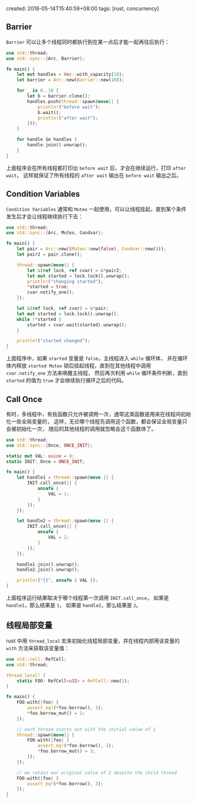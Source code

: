 created: 2018-05-14T15:40:59+08:00
tags: [rust, concurrency]


## Barrier

`Barrier` 可以让多个线程同时都执行到在某一点后才能一起再往后执行：

```rust
use std::thread;
use std::sync::{Arc, Barrier};

fn main() {
    let mut handles = Vec::with_capacity(10);
    let barrier = Arc::new(Barrier::new(10));

    for _ in 0..10 {
        let b = barrier.clone();
        handles.push(thread::spawn(move|| {
            println!("before wait");
            b.wait();
            println!("after wait");
        }));
    }

    for handle in handles {
        handle.join().unwrap();
    }
}
```

上面程序会在所有线程都打印出 `before wait` 后，才会在继续运行，打印 `after wait`，
这样就保证了所有线程的 `after wait` 输出在 `before wait` 输出之后。


## Condition Variables

`Condition Variables` 通常和 `Mutex` 一起使用，可以让线程挂起，直到某个条件发生后才会让线程继续执行下去：

```rust
use std::thread;
use std::sync::{Arc, Mutex, Condvar};

fn main() {
    let pair = Arc::new((Mutex::new(false), Condvar::new()));
    let pair2 = pair.clone();

    thread::spawn(move|| {
        let &(ref lock, ref cvar) = &*pair2;
        let mut started = lock.lock().unwrap();
        println!("changing started");
        *started = true;
        cvar.notify_one();
    });

    let &(ref lock, ref cvar) = &*pair;
    let mut started = lock.lock().unwrap();
    while !*started {
        started = cvar.wait(started).unwrap();
    }

    println!("started changed");
}
```

上面程序中，如果 `started` 变量是 `false`，主线程进入 `while` 循环体，
并在循环体内释放 `started Mutex` 锁后挂起线程，直到在其他线程中调用 `cvar.notify_one` 方法来唤醒主线程，
然后再次利用 `while` 循环条件判断，直到 `started` 的值为 `true` 才会继续执行循环之后的代码。


## Call Once

有时，多线程中，有些函数只允许被调用一次，通常这类函数是用来在线程间初始化一些全局变量的，
这样，无论哪个线程先调用这个函数，都会保证全局变量只会被初始化一次，
随后的其他线程的调用就忽略会这个函数体了。

```rust
use std::thread;
use std::sync::{Once, ONCE_INIT};

static mut VAL: usize = 0;
static INIT: Once = ONCE_INIT;

fn main() {
    let handle1 = thread::spawn(move || {
        INIT.call_once(|| {
            unsafe {
                VAL = 1;
            }
        });
    });

    let handle2 = thread::spawn(move || {
        INIT.call_once(|| {
            unsafe {
                VAL = 2;
            }
        });
    });

    handle1.join().unwrap();
    handle2.join().unwrap();

    println!("{}", unsafe { VAL });
}
```

上面程序运行结果取决于哪个线程第一次调用 `INIT.call_once`，
如果是 `handle1`，那么结果是 `1`，
如果是 `handle2`，那么结果是 `2`。


## 线程局部变量

rust 中用 `thread_local` 宏来初始化线程局部变量，并在线程内部用该变量的 `with` 方法来获取该变量值：

```rust
use std::cell::RefCell;
use std::thread;

thread_local! {
    static FOO: RefCell<u32> = RefCell::new(1);
}

fn main() {
    FOO.with(|foo| {
        assert_eq!(*foo.borrow(), 1);
        *foo.borrow_mut() = 2;
    });

    // each thread starts out with the initial value of 1
    thread::spawn(move|| {
        FOO.with(|foo| {
            assert_eq!(*foo.borrow(), 1);
            *foo.borrow_mut() = 3;
        });
    });

    // we retain our original value of 2 despite the child thread
    FOO.with(|foo| {
        assert_eq!(*foo.borrow(), 2);
    });
}
```
